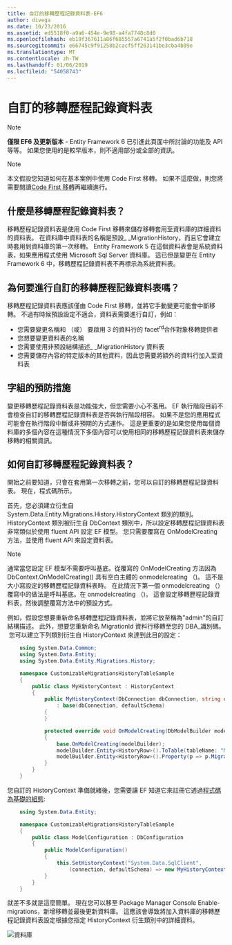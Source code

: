 ```yaml
---
title: 自訂的移轉歷程記錄資料表-EF6
author: divega
ms.date: 10/23/2016
ms.assetid: ed5518f0-a9a6-454e-9e98-a4fa7748c8d0
ms.openlocfilehash: eb19f367611a86f685557a6741a5f2f0bad6b718
ms.sourcegitcommit: e66745c9f91258b2cacf5ff263141be3cba4b09e
ms.translationtype: MT
ms.contentlocale: zh-TW
ms.lasthandoff: 01/06/2019
ms.locfileid: "54058743"
---
```

# <a name="customizing-the-migrations-history-table"></a>自訂的移轉歷程記錄資料表
> [!NOTE]
> **僅限 EF6 及更新版本** - Entity Framework 6 已引進此頁面中所討論的功能及 API 等等。 如果您使用的是較早版本，則不適用部分或全部的資訊。

> [!NOTE]
> 本文假設您知道如何在基本案例中使用 Code First 移轉。 如果不這麼做，則您將需要閱讀[Code First 移轉](~/ef6/modeling/code-first/migrations/index.md)再繼續進行。

## <a name="what-is-migrations-history-table"></a>什麼是移轉歷程記錄資料表？

移轉歷程記錄資料表是使用 Code First 移轉來儲存移轉套用至資料庫的詳細資料的資料表。 在資料庫中資料表的名稱是預設\_ \_MigrationHistory，而且它會建立時套用到資料庫的第一次移轉。 Entity Framework 5 在這個資料表會是系統資料表，如果應用程式使用 Microsoft Sql Server 資料庫。 這已但是變更在 Entity Framework 6 中，移轉歷程記錄資料表不再標示為系統資料表。

## <a name="why-customize-migrations-history-table"></a>為何要進行自訂的移轉歷程記錄資料表嗎？

移轉歷程記錄資料表應該僅由 Code First 移轉，並將它手動變更可能會中斷移轉。 不過有時候預設設定不適合，資料表需要進行自訂，例如：

-   您需要變更名稱和 （或） 要啟用 3 的資料行的 facet<sup>rd</sup>合作對象移轉提供者
-   您想要變更資料表的名稱
-   您需要使用非預設結構描述\_ \_MigrationHistory 資料表
-   您需要儲存內容的特定版本的其他資料，因此您需要將額外的資料行加入至資料表

## <a name="words-of-precaution"></a>字組的預防措施

變更移轉歷程記錄資料表是功能強大，但您需要小心不濫用。 EF 執行階段目前不會檢查自訂的移轉歷程記錄資料表是否與執行階段相容。 如果不是您的應用程式可能會在執行階段中斷或非預期的方式運作。 這是更重要的是如果您使用每個資料庫的多個內容在這種情況下多個內容可以使用相同的移轉歷程記錄資料表來儲存移轉的相關資訊。

## <a name="how-to-customize-migrations-history-table"></a>如何自訂移轉歷程記錄資料表？

開始之前要知道，只會在套用第一次移轉之前，您可以自訂的移轉歷程記錄資料表。 現在，程式碼所示。

首先，您必須建立衍生自 System.Data.Entity.Migrations.History.HistoryContext 類別的類別。 HistoryContext 類別被衍生自 DbContext 類別中，所以設定移轉歷程記錄資料表非常類似於使用 fluent API 設定 EF 模型。 您只需要覆寫在 OnModelCreating 方法，並使用 fluent API 來設定資料表。

>[!NOTE]
> 通常當您設定 EF 模型不需要呼叫基底。從覆寫的 OnModelCreating 方法因為 DbContext.OnModelCreating() 具有空白主體的 onmodelcreating （)。 這不是大小寫設定的移轉歷程記錄資料表時。 在此情況下第一個 onmodelcreating （） 覆寫中的做法是呼叫基底。在 onmodelcreating （)。 這會設定移轉歷程記錄資料表，然後調整覆寫方法中的預設方式。

例如，假設您想要重新命名移轉歷程記錄資料表，並將它放至稱為"admin"的自訂結構描述。 此外，想要您重新命名 MigrationId 資料行移轉至您的 DBA\_識別碼。  您可以建立下列類別衍生自 HistoryContext 來達到此目的設定：

``` csharp
    using System.Data.Common;
    using System.Data.Entity;
    using System.Data.Entity.Migrations.History;

    namespace CustomizableMigrationsHistoryTableSample
    {
        public class MyHistoryContext : HistoryContext
        {
            public MyHistoryContext(DbConnection dbConnection, string defaultSchema)
                : base(dbConnection, defaultSchema)
            {
            }

            protected override void OnModelCreating(DbModelBuilder modelBuilder)
            {
                base.OnModelCreating(modelBuilder);
                modelBuilder.Entity<HistoryRow>().ToTable(tableName: "MigrationHistory", schemaName: "admin");
                modelBuilder.Entity<HistoryRow>().Property(p => p.MigrationId).HasColumnName("Migration_ID");
            }
        }
    }
```

您自訂的 HistoryContext 準備就緒後，您需要讓 EF 知道它來註冊它透過[程式碼為基礎的組態](https://msdn.com/data/jj680699):

``` csharp
    using System.Data.Entity;

    namespace CustomizableMigrationsHistoryTableSample
    {
        public class ModelConfiguration : DbConfiguration
        {
            public ModelConfiguration()
            {
                this.SetHistoryContext("System.Data.SqlClient",
                    (connection, defaultSchema) => new MyHistoryContext(connection, defaultSchema));
            }
        }
    }
```

就差不多就是這麼簡單。 現在您可以移至 Package Manager Console Enable-migrations，新增移轉並最後更新資料庫。 這應該會導致將加入資料庫的移轉歷程記錄資料表設定根據您指定 HistoryContext 衍生類別中的詳細資料。

![資料庫](~/ef6/media/database.png)
